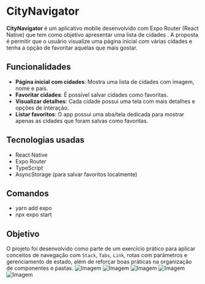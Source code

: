 # CityNavigator

**CityNavigator** é um aplicativo mobile desenvolvido com Expo Router (React Native) que tem como objetivo apresentar uma lista de cidades . A proposta é permitir que o usuário visualize uma página inicial com várias cidades e tenha a opção de favoritar aquelas que mais gostar.

## Funcionalidades

- **Página inicial com cidades**: Mostra uma lista de cidades com imagem, nome e país.
- **Favoritar cidades**: É possível salvar cidades como favoritas.
- **Visualizar detalhes**: Cada cidade possui uma tela com mais detalhes e opções de interação.
- **Listar favoritos**: O app possui uma aba/tela dedicada para mostrar apenas as cidades que foram salvas como favoritas.

## Tecnologias usadas

- React Native
- Expo Router
- TypeScript
- AsyncStorage (para salvar favoritos localmente)

## Comandos

- yarn add expo
- npx expo start

## Objetivo

O projeto foi desenvolvido como parte de um exercício prático para aplicar conceitos de navegação com `Stack`, `Tabs`, `Link`, rotas com parâmetros e gerenciamento de estado, além de reforçar boas práticas na organização de componentes e pastas.
![Imagem](https://res.cloudinary.com/dqbxxyyza/image/upload/v1747779971/Screenshot_2025-05-20_19-17-21_muxnmp.png)
![Imagem](https://res.cloudinary.com/dqbxxyyza/image/upload/v1747779966/Screenshot_2025-05-20_19-20-49_izvbwi.png)
![Imagem](https://res.cloudinary.com/dqbxxyyza/image/upload/v1747779966/Screenshot_2025-05-20_19-21-01_jsy11t.png)
![Imagem](https://res.cloudinary.com/dqbxxyyza/image/upload/v1747779966/Screenshot_2025-05-20_19-21-15_mufwch.png)
![Imagem](https://res.cloudinary.com/dqbxxyyza/image/upload/v1747779966/Screenshot_2025-05-20_19-21-47_mwj4us.png)


